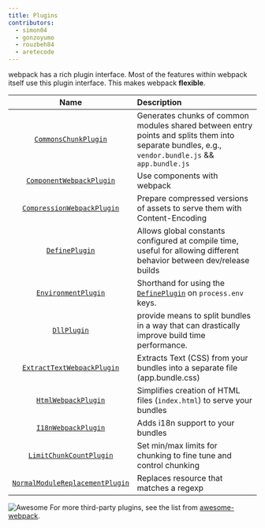```yaml
---
title: Plugins
contributors:
  - simon04
  - gonzoyumo
  - rouzbeh84
  - aretecode
---
```


webpack has a rich plugin interface. Most of the features within webpack itself use this plugin interface. This makes webpack **flexible**.

|Name|Description|
|:--:|:----------|
|[`CommonsChunkPlugin`](/plugins/commons-chunk-plugin)|Generates chunks of common modules shared between entry points and splits them into separate  bundles, e.g., `vendor.bundle.js` && `app.bundle.js`|
|[`ComponentWebpackPlugin`](/plugins/component-webpack-plugin)|Use components with webpack|
|[`CompressionWebpackPlugin`](/plugins/compression-webpack-plugin)|Prepare compressed versions of assets to serve them with Content-Encoding|
|[`DefinePlugin`](/plugins/define-plugin)|Allows global constants configured at compile time, useful for allowing different behavior between dev/release builds|
|[`EnvironmentPlugin`](/plugins/environment-plugin)|Shorthand for using the [`DefinePlugin`](./define-plugin) on `process.env` keys.|
|[`DllPlugin`](/plugins/dll-plugin)|provide means to split bundles in a way that can drastically improve build time performance.|
|[`ExtractTextWebpackPlugin`](/plugins/extract-text-webpack-plugin)|Extracts Text (CSS) from your bundles into a separate file (app.bundle.css)|
|[`HtmlWebpackPlugin`](/plugins/html-webpack-plugin)| Simplifies creation of HTML files (`index.html`) to serve your bundles|
|[`I18nWebpackPlugin`](/plugins/i18n-webpack-plugin)|Adds i18n support to your bundles|
|[`LimitChunkCountPlugin`](/plugins/limit-chunk-count-plugin)| Set min/max limits for chunking to fine tune and control chunking|
|[`NormalModuleReplacementPlugin`](/plugins/normal-module-replacement-plugin)|Replaces resource that matches a regexp|

![Awesome](../assets/awesome-badge.svg)
For more third-party plugins, see the list from [awesome-webpack](https://github.com/webpack-contrib/awesome-webpack#webpack-plugins).
